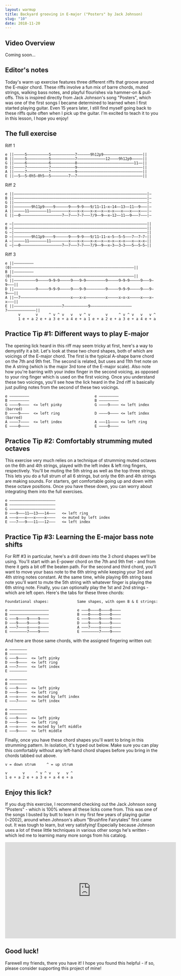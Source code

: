 ```yaml
---
layout: warmup
title: Backyard grooving in E-major ("Posters" by Jack Johnson)
slug: "10"
date: 2018-11-20
---
```


## Video Overview

<!-- <iframe width="560" height="315" src="https://www.youtube.com/embed/jJX0HDsikuM?showinfo=0" frameborder="0" allowfullscreen></iframe> -->
Coming soon...

<!-- ## Print-friendly version of this lesson

For a print-ready PDF of this lesson, [become a supporter on my Patreon page](https://www.patreon.com/posts/22591518). For a few bucks a month, you get access to PDFs of all my new lessons. -->

## Editor's notes

Today's warm up exercise features three different riffs that groove around the E-major chord. These riffs involve a fun mix of barre chords, muted strings, walking bass notes, and playful flourishes via hammer-on & pull-offs. This is inspired directly from Jack Johnson's song "Posters", which was one of the first songs I became determined to learned when I first started playing guitar. Even 15 years later, I still find myself going back to these riffs quite often when I pick up the guitar. I'm excited to teach it to you in this lesson, I hope you enjoy!

## The full exercise

Riff 1

    e ||–––––5––––––––––5–––––––––––7––––––9h12p9––––––––––––––––––||
    B ||–––––5––––––––––5–––––––––––7–––––––––––––12––––9h12p9–––––||
    G ||–––––6––––––––––6–––––––––––8––––––––––––––––––––––––––11––||
    D ||–––––7––––––––––7–––––––––––9––––––––––––––––––––––––––––––||
    A ||–––––7––––––––––7–––––––––––9––––––––––––––––––––––––––––––||
    E ||––5––5—0h5–0h5––5––––––––7––7––––––––––––––––––––––––––––––||

Riff 2

    e ||–––––––––––––––––––––––––––––––––––––––––––––––––––––––––––––|–
    B ||–––––––––––––––––––––––––––––––––––––––––––––––––––––––––––––|–
    G ||–––––––––––––––––––––––––––––––––––––––––––––––––––––––––––––|–
    D ||––––––––9h11p9––––9––––––9–––9–9–––9/11–11–x–14––13––11––9–––|–
    A ||–––––11––––––––11––––––––x–––x–x–––x–x––x––x–x–––x–––x–––x–––|–
    E ||––0–––––––––––––––––––7––7–––7–7–––7/9—–9––x–12––11––9–––7–––|–

    e –|–––––––––––––––––––––––––––––––––––––––––––––––––––––––––––––||
    B –|–––––––––––––––––––––––––––––––––––––––––––––––––––––––––––––||
    G –|–––––––––––––––––––––––––––––––––––––––––––––––––––––––––––––||
    D –|––––––––9h11p9––––9––––––9–––9–9–––9/11–11–x–5––5–5–––7––7–7–||
    A –|–––––11––––––––11––––––––x–––x–x–––x–x––x––x–x––x–x–––x––x–x–||
    E –|––0–––––––––––––––––––7––7–––7–7–––7/9—–9––x–3––3–3–––5––5–5–||

Riff 3

    e ||–––––––––(0)––––––––––––––––––––––––––––––––––––––––––––––––––––––––||
    B ||–––––––––(0)––––––––––––––––––––––––––––––––––––––––––––––––––––––––||
    G ||––––––––––9–––––9–9–9–––––9–––9–9–––––––––9–––––9–9–9–––––9–––9–9–––||
    D ||––––––––––9–––––9–9–9–––––9–––9–9–––––––––9–––––9–9–9–––––9–––9–9–––||
    A ||––7–––––––––––––––––––––––x–––x–x–––––––––x–––––x–x–x–––––x–––x–x–––||
    E ||—–––––––––––––––––––––7–––––––––––9–––––––––––––––––––7–––––––––––––||
          v       v     ^ v ^ v   v   v ^ v       v     ^ v ^ v   v   v ^
          1 e + a 2 e + a 3 e + a 4 e + a 1 e + a 2 e + a 3 e + a 4 e + a

## Practice Tip #1: Different ways to play E-major

The opening lick heard in this riff may seem tricky at first, here's a way to demystify it a bit. Let's look at these two chord shapes, both of which are voicings of the E-major chord. The first is the typical A-shape barre chord on the 7th and 9th fret. The second is related, but uses and 11th fret note on the A string (which is the major 3rd tone of the E-major scale). Also note how you're barring with your index finger in the second voicing, as opposed to your ring finger which is used on the first voicing. Once you understand these two voicings, you'll see how the lick heard in the 2nd riff is basically just pulling notes from the second of these two voicings.

    e –––––––––                              e –––––––––
    B –––––––––                              B –––––––––
    G ––––9––––  <= left pinky               G ––––9–––– <= left index (barred)
    D ––––9––––  <= left ring                D ––––9–––– <= left index (barred)
    A ––––7––––  <= left index               A –––11–––– <= left ring
    E ––––0––––                              E ––––0––––

## Practice Tip #2: Comfortably strumming muted octaves

This exercise very much relies on a technique of strumming muted octaves on the 6th and 4th strings, played with the left index & left ring fingers, respectively. You'll be muting the 5th string as well as the top three strings. This lets you do a full strum of all 6 strings, but only the 6th and 4th strings are making sounds. For starters, get comfortable going up and down with these octave positions. Once you have these down, you can worry about integrating them into the full exercises.

    e –––––––––––––––––––––
    B –––––––––––––––––––––
    G –––––––––––––––––––––
    D –––9–––11––13–––14–––   <= left ring
    A –––x–––x–––x––––x––––   <= muted by left index
    E –––7–––9–––11–––12–––   <= left index

## Practice Tip #3: Learning the E-major bass note shifts

For Riff #3 in particular, here's a drill down into the 3 chord shapes we'll be using. You'll start with an E-power chord on the 7th and 9th fret - and from there it gets a bit off the beaten path. For the second and third chord, you'll want to move your bass note to the 6th string while keeping your 3rd and 4th string notes constant. At the same time, while playing 6th string bass note you'll want to mute the 5th string with whatever finger is playing the 6th string note. Finally, you can optionally play the 1st and 2nd strings - which are left open. Here's the tabs for these three chords:

    Foundational shapes:             Same shapes, with open B & E strings:

    e ––––––––––––––––––             e –––0––––0––––0––––
    B ––––––––––––––––––             B –––0––––0––––0––––
    G –––9––––9––––9––––             G –––9––––9––––9––––
    D –––9––––9––––9––––             D –––9––––9––––9––––
    A –––7––––x––––x––––             A –––7––––x––––x––––
    E —–––––––7––––9––––             E —–––––––7––––9––––

And here are those same chords, with the assigned fingering written out:

    e ––––––––              
    B ––––––––               
    G –––9––––  <= left pinky
    D –––9––––  <= left ring
    A –––7––––  <= left index
    E —–––––––               

    e ––––––––              
    B ––––––––               
    G –––9––––  <= left pinky
    D –––9––––  <= left ring
    A –––x––––  <= muted by left index
    E —––7––––  <= left index             

    e ––––––––              
    B ––––––––               
    G –––9––––  <= left pinky
    D –––9––––  <= left ring
    A –––x––––  <= muted by left middle
    E —––9––––  <= left middle

Finally, once you have these chord shapes you'll want to bring in this strumming pattern. In isolation, it's typed out below. Make sure you can play this comfortably without any left-hand chord shapes before you bring in the chords tabbed out above.

    v = down strum     ^ = up strum

    v       v     ^ v ^ v   v   v ^
    1 e + a 2 e + a 3 e + a 4 e + a

## Enjoy this lick?

If you dug this exercise, I recommend checking out the Jack Johnson song "Posters" - which is 100% where all these licks come from. This was one of the songs I busted by butt to learn in my first few years of playing guitar (~2002), around when Johnson's album "Brushfire Fairytales" first came out. It was tough to learn, but very satisfying! Especially because Johnson uses a lot of these little techniques in various other songs he's written - which led me to learning many more songs from his catalog.

<iframe width="560" height="315" src="https://www.youtube.com/embed/QL8o5-sxBgM" frameborder="0" allow="accelerometer; autoplay; encrypted-media; gyroscope; picture-in-picture" allowfullscreen></iframe>

## Good luck!

Farewell my friends, there you have it! I hope you found this helpful - if so, please consider supporting this project of mine!
